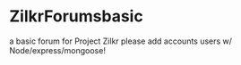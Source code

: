 # ZilkrForumsbasic
a basic forum for Project Zilkr
please add accounts users w/ Node/express/mongoose!
